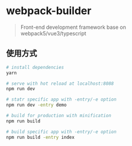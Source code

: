 # webpack-builder

> Front-end development framework base on webpack5/vue3/typescript 

## 使用方式

``` bash
# install dependencies
yarn

# serve with hot reload at localhost:8088
npm run dev

# statr specific app with -entry/-e option
npm run dev -entry demo

# build for production with minification
npm run build

# build specific app with -entry/-e option
npm run build -entry index
```

